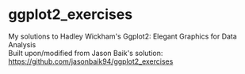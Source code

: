 # ggplot2_exercises
My solutions to Hadley Wickham's Ggplot2: Elegant Graphics for Data Analysis <br>
Built upon/modified from Jason Baik's solution: https://github.com/jasonbaik94/ggplot2_exercises
